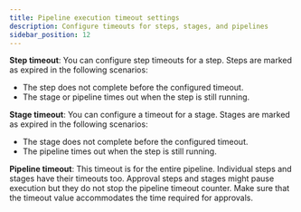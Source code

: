 ```yaml
---
title: Pipeline execution timeout settings
description: Configure timeouts for steps, stages, and pipelines
sidebar_position: 12
---
```


**Step timeout**: You can configure step timeouts for a step. Steps are marked as expired in the following scenarios:
* The step does not complete before the configured timeout.
* The stage or pipeline times out when the step is still running.


**Stage timeout**: You can configure a timeout for a stage. Stages are marked as expired in the following scenarios:
* The stage does not complete before the configured timeout.
* The pipeline times out when the step is still running.


**Pipeline timeout**: This timeout is for the entire pipeline. Individual steps and stages have their timeouts too. Approval steps and stages might pause execution but they do not stop the pipeline timeout counter. Make sure that the timeout value accommodates the time required for approvals.

